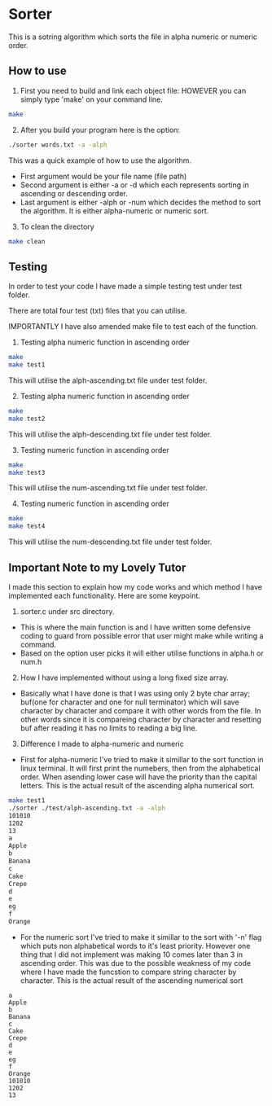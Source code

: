 # Sorter

This is a sotring algorithm which sorts the file in alpha numeric or numeric order. 

## How to use

1. First you need to build and link each object file:
HOWEVER you can simply type 'make' on your command line. 

```bash
make
```

2. After you build your program here is the option:

```bash
./sorter words.txt -a -alph
```

This was a quick example of how to use the algorithm. 
- First argument would be your file name (file path)
- Second argument is either -a or -d which each represents sorting in ascending or descending order. 
- Last argument is either -alph or -num which decides the method to sort the algorithm. It is either alpha-numeric or numeric sort. 

3. To clean the directory

```bash
make clean
```

## Testing

In order to test your code I have made a simple testing test under test folder. 

There are total four test (txt) files that you can utilise.

IMPORTANTLY I have also amended make file to test each of the function. 

1. Testing alpha numeric function in ascending order

```bash
make
make test1
```
This will utilise the alph-ascending.txt file under test folder.


2. Testing alpha numeric function in ascending order

```bash
make
make test2
```
This will utilise the alph-descending.txt file under test folder.


3. Testing numeric function in ascending order

```bash
make
make test3
```
This will utilise the num-ascending.txt file under test folder.


4. Testing numeric function in ascending order

```bash
make
make test4
```
This will utilise the num-descending.txt file under test folder.

## Important Note to my Lovely Tutor
I made this section to explain how my code works and which method I have implemented each functionality.
Here are some keypoint. 

1. sorter.c under src directory.
- This is where the main function is and I have written some defensive coding to guard from possible error that user might make while writing a command. 
- Based on the option user picks it will either utilise functions in alpha.h or num.h

2. How I have implemented without using a long fixed size array.
- Basically what I have done is that I was using only 2 byte char array; buf(one for character and one for null terminator) which will save character by character and compare it with other words from the file. In other words since it is compareing character by character and resetting buf after reading it has no limits to reading a big line. 

3. Difference I made to alpha-numeric and numeric 
- First for alpha-numeric I've tried to make it simillar to the sort function in linux terminal. It will first print the numebers, then from the alphabetical order. When asending lower case will have the priority than the capital letters. 
This is the actual result of the ascending alpha numerical sort. 

```bash
make test1
./sorter ./test/alph-ascending.txt -a -alph
101010
1202
13
a
Apple
b
Banana
c
Cake
Crepe
d
e
eg
f
Orange
```

- For the numeric sort I've tried to make it simillar to the sort with '-n' flag which puts non alphabetical words to it's least priority. However one thing that I did not implement was making 10 comes later than 3 in ascending order. This was due to the possible weakness of my code where I have made the funcstion to compare string character by character. 
This is the actual result of the ascending numerical sort

```bath
a
Apple
b
Banana
c
Cake
Crepe
d
e
eg
f
Orange
101010
1202
13
```